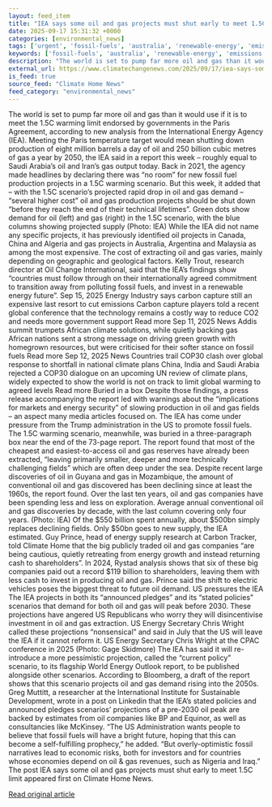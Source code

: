 ```yaml
---
layout: feed_item
title: "IEA says some oil and gas projects must shut early to meet 1.5C limit"
date: 2025-09-17 15:31:32 +0000
categories: [environmental_news]
tags: ['urgent', 'fossil-fuels', 'australia', 'renewable-energy', 'emissions', 'paris-agreement', 'ccs', 'economic-impacts', 'carbon-capture', 'climate-policy']
keywords: ['fossil-fuels', 'australia', 'renewable-energy', 'emissions', 'some', 'urgent', 'says', 'projects']
description: "The world is set to pump far more oil and gas than it would use if it is to meet the 1"
external_url: https://www.climatechangenews.com/2025/09/17/iea-says-some-oil-and-gas-projects-must-shut-early-to-meet-1-5c-limit/
is_feed: true
source_feed: "Climate Home News"
feed_category: "environmental_news"
---
```


The world is set to pump far more oil and gas than it would use if it is to meet the 1.5C warming limit endorsed by governments in the Paris Agreement, according to new analysis from the International Energy Agency (IEA). Meeting the Paris temperature target would mean shutting down production of eight million barrels a day of oil and 250 billion cubic metres of gas a year by 2050, the IEA said in a report this week &#8211; roughly equal to Saudi Arabia’s oil and Iran’s gas output today. Back in 2021, the agency made headlines by declaring there was “no room” for new fossil fuel production projects in a 1.5C warming scenario. But this week, it added that &#8211; with the 1.5C scenario&#8217;s projected rapid drop in oil and gas demand &#8211; “several higher cost” oil and gas production projects should be shut down “before they reach the end of their technical lifetimes”. Green dots show demand for oil (left) and gas (right) in the 1.5C scenario, with the blue columns showing projected supply (Photo: IEA) While the IEA did not name any specific projects, it has previously identified oil projects in Canada, China and Algeria and gas projects in Australia, Argentina and Malaysia as among the most expensive. The cost of extracting oil and gas varies, mainly depending on geographic and geological factors. Kelly Trout, research director at Oil Change International, said that the IEA&#8217;s findings show &#8220;countries must follow through on their internationally agreed commitment to transition away from polluting fossil fuels, and invest in a renewable energy future”. Sep 15, 2025 Energy Industry says carbon capture still an expensive last resort to cut emissions Carbon capture players told a recent global conference that the technology remains a costly way to reduce CO2 and needs more government support Read more Sep 11, 2025 News Addis summit trumpets African climate solutions, while quietly backing gas African nations sent a strong message on driving green growth with homegrown resources, but were criticised for their softer stance on fossil fuels Read more Sep 12, 2025 News Countries trail COP30 clash over global response to shortfall in national climate plans China, India and Saudi Arabia rejected a COP30 dialogue on an upcoming UN review of climate plans, widely expected to show the world is not on track to limit global warming to agreed levels Read more Buried in a box Despite those findings, a press release accompanying the report led with warnings about the “implications for markets and energy security” of slowing production in oil and gas fields &#8211; an aspect many media articles focused on. The IEA has come under pressure from the Trump administration in the US to promote fossil fuels. The 1.5C warming scenario, meanwhile, was buried in a three-paragraph box near the end of the 73-page report. The report found that most of the cheapest and easiest-to-access oil and gas reserves have already been extracted, &#8220;leaving primarily smaller, deeper and more technically challenging fields&#8221; which are often deep under the sea. Despite recent large discoveries of oil in Guyana and gas in Mozambique, the amount of conventional oil and gas discovered has been declining since at least the 1960s, the report found. Over the last ten years, oil and gas companies have been spending less and less on exploration. Average annual conventional oil and gas discoveries by decade, with the last column covering only four years. (Photo: IEA) Of the $550 billion spent annually, about $500bn simply replaces declining fields. Only $50bn goes to new supply, the IEA estimated. Guy Prince, head of energy supply research at Carbon Tracker, told Climate Home that the big publicly traded oil and gas companies &#8220;are being cautious, quietly retreating from energy growth and instead returning cash to shareholders&#8221;. In 2024, Rystad analysis shows that six of these big companies paid out a record $119 billion to shareholders, leaving them with less cash to invest in producing oil and gas. Prince said the shift to electric vehicles poses the biggest threat to future oil demand. US pressures the IEA The IEA projects in both its &#8220;announced pledges&#8221; and its &#8220;stated policies&#8221; scenarios that demand for both oil and gas will peak before 2030. These projections have angered US Republicans who worry they will disincentivise investment in oil and gas extraction. US Energy Secretary Chris Wright called these projections &#8220;nonsensical&#8221; and said in July that the US will leave the IEA if it cannot reform it. US Energy Secretary Chris Wright at the CPAC conference in 2025 (Photo: Gage Skidmore) The IEA has said it will re-introduce a more pessimistic projection, called the &#8220;current policy&#8221; scenario, to its flagship World Energy Outlook report, to be published alongside other scenarios. According to Bloomberg, a draft of the report shows that this scenario projects oil and gas demand rising into the 2050s. Greg Muttitt, a researcher at the International Institute for Sustainable Development, wrote in a post on Linkedin that the IEA&#8217;s stated policies and announced pledges scenarios&#8217; projections of a pre-2030 oil peak are backed by estimates from oil companies like BP and Equinor, as well as consultancies like McKinsey. &#8220;The US Administration wants people to believe that fossil fuels will have a bright future, hoping that this can become a self-fulfilling prophecy,&#8221; he added. &#8220;But overly-optimistic fossil narratives lead to economic risks, both for investors and for countries whose economies depend on oil &amp; gas revenues, such as Nigeria and Iraq.&#8221; The post IEA says some oil and gas projects must shut early to meet 1.5C limit appeared first on Climate Home News.

[Read original article](https://www.climatechangenews.com/2025/09/17/iea-says-some-oil-and-gas-projects-must-shut-early-to-meet-1-5c-limit/)
